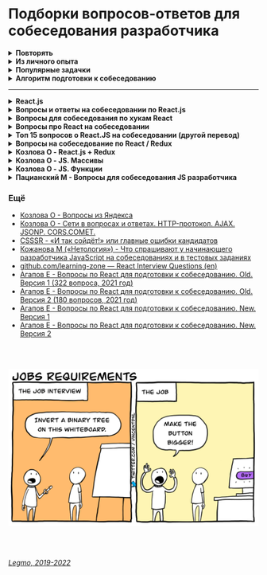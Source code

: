 <h1>Подборки вопросов-ответов для собеседования разработчика</h1>

[//]: # (Повторять)
<details><summary><b>Повторять</b></summary><p>

***

[//]: # (JS)
<details><summary><b>JS</b></summary><p>

- [Повторное введение в JS](https://developer.mozilla.org/ru/docs/Web/JavaScript/A_re-introduction_to_JavaScript)
- [Legmo - JS](../JS/JS.md)
- [Habr - Подводные камни JavaScript](https://habr.com/ru/post/159313)
- [tproger.ru - Шпаргалка по современному JavaScript](https://tproger.ru/translations/javascript-cheatsheet/)
-
- [Что нового в последних 3 версиях JS](../JS/JS.md#new)
- [Работа JS-движка](../JS/JS.md#engine)
  - event loop, среда, web API, стэк, очередь задач, микро/макро задачи, setInterval/setTimeout, promises, обработчики
    промисов (then, catch, finally), async/await, веб-воркеры,
  - асинхронность и однопоточность JS - что это значит и чем обусловлено
  - В каком порядке будут выводиться console.log, Promise
- [Сборщик мусора](../JS/JS.md#garbageCollection)
-
- [Use strict](../JS/JS.md#useStrict)
- [Атрибуты async и defer у тега script](../JS/JS.md#asyncDefer)
- [Function Declaration / Function Expression](../JS/JS.md#funcDeclaration) — `function sayHi(){}`
  / `let sayHi = function(){}`
- [Замыкания](../JS/JS.md#closures)
- [Стрелочные функции](../JS/JS.md#arrowFunc)
- [Контекст выполнения](../JS/JS.md#this)
- [Ключевое слово this](../JS/JS.md#this)
- [Метод bind()](../JS/JS.md#bind)
- [Методы apply() и call()](../JS/JS.md#callApply)
-
- [Promise](../JS/JS.md#promise)
- [Async/Await](../JS/JS.md#promiseAsync)
- [Асинхронная итерация](../JS/JS.md#asyncIteratorsGenerators)
- [Цикл for-await-of](../JS/JS.md#cycleForAwaitOf)
- [Fetch](../JS/JS.md#fetch) - метод реализации асинхронных запросов в нативном JS. Предоставляется Fetch API
- [XMLHttpRequest](../JS/JS.md#xmlHttpRequest) - его современный аналог — fetch
-
- [Что является объектом в JS?](../JS/JS.mdwhatIsObject#)
- [Передача по значению / по ссылке](../JS/JS.md#bjectReference)
- [Методы объектов](../JS/JS.md#objectMethods)
- [Методы массивов](../JS/JS.md#arrayMethods)
  - [learn.javascript.ru - Шпаргалка](https://learn.javascript.ru/array-methods#itogo)
- [Мутирующие методы массивов](../JS/JS.md#arrayMethods) - sort, reverse, splice
- [Копирование объектов](../JS/JS.md#objectCopy) - обычное, глубокое
-
- [Типы в JS (string, number, object...)](../JS/JS.md#types)
- [Приведение типов](../JS/JS.md#typesTransformation)
- [Различия Undefined и Null](../JS/JS.md#types)
- [Методы примитивов](../JS/JS.md#primitiveMethods)
- [Ver, Let, Const](../JS/JS.md#variables)
- [Оператор нулевого слияния (`??`)](../JS/JS.md#nullishСoalescing)
- [Логические операторы присваивания(`&&=`, `||=`, `??=`)](../JS/JS.md#logicalAssignment)
- [Опциональная цепочка `?.`](../JS/JS.md#optionalChaining)
- [Деструктурирующее присваивание](../JS/JS.md#destruct)
- [Остаточные параметры и оператор расширения / spread (...)](../JS/JS.md#spread)
- [Шаблонные строки (шаблонные литералы). Теговые шаблоны](../JS/JS.md#tmpLiterals)
- [Параметры функции по умолчанию](../JS/JS.md#functDefParam)
-
- [Лексическое всплытие](../JS/JS.md#eventHoisting)
- [Рекурсия](../Programming/Programming.md#recursion)
- [Коллекции Map и Set, WeakMap и WeakSet](../JS/JS.md#collections)
- [Декораторы](../JS/JS.md#decorators)
- [Декоратор Debounce](../JS/JS.md#debounce)
- [Декоратор Throttling](../JS/JS.md#throttling)
- [Прототипы](../JS/JS.md#prototype)
- [Классы](../JS/JS.md#classes)
  - [Базовые вопросы (learn.javascript.ru)](https://learn.javascript.ru/classes)
  - [Ключевые слова extends и super (tproger)](https://tproger.ru/translations/javascript-cheatsheet/#extendsuperkwrds)
  - [Публичные поля классов (MDN)](https://developer.mozilla.org/ru/docs/Web/JavaScript/Reference/Classes/Public_class_fields#публичные_поля_экземпляра)
  - ...
- [Аттрибуты свойств (Флаги, дескрипторы, методы доступа)](../JS/JS.md#propertiesAttributes)
- Как профилировать и отлаживать js (кроме console.log)
- Нативный JS: как обратиться к элементам DOM-страницы? А к конкретному? А по тегам?
-
- [Циклы](../JS/JS.md#cycles)
- [Перебор структур данных. Методы «keys», «values», «entries»](../JS/JS.md#keysValuesEntries)
- [Перебираемые/итерируемые объекты](../JS/JS.md#iterable)
- [Преобразование объектов в примитивы](../JS/JS.md#objectToPrimitive)
- [Symbol](../JS/JS.md#symbol)
- [Callback](../JS/JS.md#callback)
- [Cамовыполняющиеся функции. Модули](../JS/JS.md#modules)
- [Обработчики событий, events handlers](../JS/JS.md#eventsHandlers)
- [Web-workers](../JS/JS.md#webWorkers)
- [Proxy-объекты](../JS/JS.md#proxyObjects)
- [Функции-генераторы](../JS/JS.md#funcGenerators)
- [Итераторы](../JS/JS.md#iterators)
- [Хранение данных в браузере: Cookie, socalStorage, sessionStorage](../JS/JS.md#dataStorage)
- [Утечки памяти в JS](../JS/JS.md#memoryLeak)
- [Объект Error](../JS/JS.md#errorsObject)
- [Чистота кода](../JS/JS.md#codeCleaning)
- [Языки поверх JavaScript](../JS/JS.md#metaLanguages)

<br></p>
</details> 

[//]: # (React)
<details><summary><b>React</b></summary><p>

- [Legmo - React](/Pages/JS/React.md)
-
- Как работает React
  - [Habr - Как работает React: подробное руководство](https://habr.com/ru/company/timeweb/blog/586972/)
  - [Habr - Как работает React: подробное руководство](https://habr.com/ru/company/timeweb/blog/586972/)
  - [Habr - Объясняем современный JavaScript динозавру](https://habr.com/ru/company/mailru/blog/340922/)
  - [csssr - Основы производительности React-приложений](https://blog.csssr.ru/2016/12/07/react-perfomance)
- Как в React обрабатываются события?
- Virtual DOM
  - [Medium - Как работает Virtual DOM ?](https://medium.com/@abraztsov/how-virtual-dom-work-567128ed77e9)
  - [Habr - Немного о том, как работает виртуальный DOM в React](https://habr.com/ru/company/macloud/blog/558682/)
  - [Оф. документация - Виртуальный DOM и детали его реализации в React](https://ru.reactjs.org/docs/faq-internals.html)
  - [Как работает Virtual DOM ?](https://medium.com/@abraztsov/how-virtual-dom-work-567128ed77e9)
  - [csssr - Основы производительности React-приложений](https://blog.csssr.ru/2016/12/07/react-perfomance)
  - [React и SEO: преимущества изоморфности React для одностраничных приложений](https://xbsoftware.ru/blog/react-seo-izomorphnost-react-odnostrannoe-prilozhenie/)
  - [learnjavascript - про обычный DOM](https://learn.javascript.ru/browser-environment)
  - [Medium - Как работает Virtual DOM?](https://medium.com/@abraztsov/how-virtual-dom-work-567128ed77e9)
  - [Habr - Немного о том, как работает виртуальный DOM в React](https://habr.com/ru/company/macloud/blog/558682/)
  - [IT-Kamasutra #86 - Virtual DOM](https://youtu.be/rsW9_UtF4jk)
- Классовые и функциональные компоненты.
- Компоненты с состоянием и stateless
- Контролируемы и не контролируемые компоненты (controlled/uncontrolled)
- Context
- Хуки
  - [Legmo - Хуки](/Pages/JS/React.md)
  - Хук useState - [reactjs.org](https://ru.reactjs.org/docs/hooks-state.html)
  - Хук useEffect - [reactjs.org](https://ru.reactjs.org/docs/hooks-effect.html)
  - [Habr - React hooks, как не выстрелить себе в ноги. Часть 1: useState](https://habr.com/ru/company/otus/blog/667706/)
  - [Habr - React hooks, как не выстрелить себе в ноги. Часть 2: useEffect и useLayoutEffect](https://habr.com/ru/company/otus/blog/668700/)
  - [Habr - React hooks, как не выстрелить себе в ноги. Часть 3.1: useMemo](https://habr.com/ru/company/otus/blog/669962/)
- [Side-эффекты](/Pages/Programming/Programming.md)
- [HOC](/Pages/JS/React.md)
- [Reselect (YouTube)](https://youtu.be/_jyrQh0ZdTA) - библиотека для создания мемоизированных селекторов
- [WebDev - #9 Фрагменты и стили (Fragments & CSS) (YouTube)](https://youtu.be/Z0S4wcyzLZc)[](http://savefrom.net/?url=https%3A%2F%2Fyoutu.be%2FZ0S4wcyzLZc&utm_source=ff&utm_medium=extensions&utm_campaign=link_modifier "Получи прямую ссылку")
- [IT-Kamasutra - 100 (YouTube)](https://youtu.be/0AohM_oOjBc)
- Методы жизненного цикла
  - какие есть, зачем добавлены, как работают
  - componentShouldUpdate
  - [WebDev - #11 Методы жизненного цикла (Lifecycle methods) (YouTube)](https://youtu.be/O8f6aXqpGHw)
- Ref - [Legmo notes](https://github.com/Legmo/notes/blob/master/Pages/JS/React.md)
- HOC - [Legmo notes](https://github.com/Legmo/notes/blob/master/Pages/JS/React.md)
- Connect и то как он прокидывает props
- Порталы в React - [Оф. документация](https://ru.reactjs.org/docs/portals.html)
- Строгий режим в React.js - [Оф. документация](https://ru.reactjs.org/docs/strict-mode.html)
- Как сделать условный рендер в React.js
  - [7 способов реализации условного рендеринга в React](https://russianblogs.com/article/8615661123/)
  - [Оф. документация](https://ru.react.js.org/docs/conditional-rendering.html)
- Метод getDerivedStateFromProps(props, state)
  - [Оф. документация](https://ru.react.js.org/docs/react-component.html?#static-getderivedstatefromprops).
  - Срабатывает перед каждым рендером/ререндером. Для редких случаев когда состояние зависит от изменений в свойствах со
    временем.
- Разница между createElement и cloneElement
  - [Оф. документация - createElement](https://ru.reactjs.org/docs/react-api.html#createelement)
  - [Оф. документация - cloneElement](https://ru.reactjs.org/docs/react-api.html#cloneelement)
  - [stackoverflow.com - React createElement vs cloneElement](https://stackoverflow.com/questions/35616029/react-createelement-vs-cloneelement)
- [WebDev - #9 Фрагменты и стили (Fragments & CSS)](https://youtu.be/Z0S4wcyzLZc)
- [WebDev - #11 Методы жизненного цикла (Lifecycle methods)](https://youtu.be/O8f6aXqpGHw)
- HOC - [Legmo notes]](https://github.com/Legmo/notes/blob/master/Pages/JS/React.md)
- Child
  - Что такое потомки?
  - [Погружаемся в работу с children на React (2020)](https://stasonmars.ru/javascript/pogruzhaemsya-v-raboty-s-children-na-react/)
  - [Оф. документация](https://ru.reactjs.org/docs/react-api.html#reactchildrenmap)
- Render props
  - [Оф. документация](https://ru.reactjs.org/docs/render-props.html)
  - [Разбираемся с Render Props на примере](https://habr.com/ru/post/418863/)
- React DevTools - [статья на Habr (2021)](https://habr.com/ru/post/595607/)
- React Reconciliation - [Статья](https://kramarenko.com.ua/post/what_is_reconciliation)
- Современные практики - 2020, 2021, 2022
  - Статья про [лучшие практики React 2021](https://habr.com/ru/company/otus/blog/546534/)
- Оптимизация React
  - Как уменьшить количество ререндера компонентов?
  - [«Запашки» кода React-компонентов ](https://css-live.ru/javascript/zapashki-koda-react-komponentov.html#jsx-returns)
  - [csssr - Основы производительности React-приложений](https://blog.csssr.ru/2016/12/07/react-perfomance)
- Вёрстка для React
  - CSS модули
  - CSS in JS
  - Styled components
  - BEM
  - [Sass - какие для вас главные преимущества](/Pages/WebDeveloping/HtmlCssQuestions.md)
- Источники
  - [Оф. документация React](https://ru.reactjs.org/docs/hello-world.html) (прочесть трижды)
  - [Legmo - React](/Pages/JS/React.md)
  - https://it-shpora.pp.ua

<br></p>
</details> 

[//]: # (Redux)
<details><summary><b>Redux</b></summary><p>

- [Legmo - Redux](/Pages/JS/Redux.md)
- Что такое Redux?
- Зачем нужен?
- Flux-архитектура
- Нормализация данных применительно к проектированию Redux state
- `State` (состояние) — объект хранящий актуальное состояние системы.
- `Store` (хранилище) — объект, хранящий `state` и методы для работы с ним.
- `Dispatch` (отправка) — один из методов `store`. Объединяет все методы для правки `state`.
- `Actions` — объекты которые мы из UI (React) передаем в метод `dispatch()`.
- `Type` и `Payload` — параметры объекта `action`
- `ActionCreators()` — функции, создают объект `Action`. Принимают данные-payload нужные для правки `state`, и
  возвращают объект `action` (с нужным type и payload).
- `Reducers()` — функции внутри `dispatch()`. Отвечают за правку опр. части `state`. Принимают `action` и `state`,
  возвращают новый `state`
- `Thunk()` — функция, делает какой-то асинхронный код и умеет  `dispatch(actions)` . Нужна для асинхронных запросов.
- `ThunkCreator()` — функция-обёртка `thunk()`. Нужна чтоб передать в `thunk()` данные-payload для правки `state` .
- `Saga()` — альтернатива `thunk`. Тоже библиотека. Сложнее, более продвинутая
- `Middleware()` — функция-обёртка `dispatch()`. Нужна чтоб выполнить асинхронный код между отправкой из UI
  и `dispatch()`
- `Selectors` - Функция, принимает весь стэйт целиком, достаёт и обрабатывает какие-то данные и передаёт их
  в `mapStateToPros` (и дальше в UI). Архитектурный слой, занимается получением, комбинированием и преобразованием
  данных.
- `Reselect` - библиотека для оптимизации работы селекторов
- `React-Redux` - что это, зачем?
- `Redux Toolkit` - что это, зачем?
- `Connect` - API react-redux, для создания компонентов-контейнеров, которые подключены к хранилищу Redux.
- `mapStateToProps`
- `mapDispatchToProps`
- `Provider` - компонент из react-redux, оборачивается вокруг корневой компоненты (<App>). Позволяет передавать store
  всем потомкам - теперь у connect() есть доступ к store
- `Compose` - функция, предоставляется Redux. Объединить несколько последовательных вызовов функций. Полезно в ситуации
  конвейера.
- `Быстродействие и оптимизация Redux`
- `AJAX и асинхронные операции`  - варианты реализации
  - Запрос внутри actionCreator
  - Middlewares
  - Redux-thunk
  - Redux saga
  - Хуки
-
- ReactRedux
- ReactRedux Toolkit - возможности
- Connect и то как он прокидывает props
- Как бы вы отключили хранилище Redux, чтобы оно не принимало никаких изменений в состоянии?
- Какие ещё есть wrapper кроме thunk
- Есть Redux Toolkit - почему тогда использую connect? Какие альтернативы предлагает React Toolkit?
- Нужно ли в редьюсере в swithc...case делать default и возвращать в нём state?
- Что такое useSelector.
  - [Habr - Готовим селекторы в Redux](https://habr.com/ru/post/564004/)
  - [Стоит ли использовать Redux с React Hooks](https://amorgunov.com/posts/2020-04-12-use-redux-with-react-hooks/)

<br></p>
</details> 

[//]: # (TypeScript)
<details><summary><b>TypeScript</b></summary><p>

- [Legmo - TypeScript](/Pages/JS/TypeScript.md) (ДОРАБОТАТЬ)
- Очень любят спрашивать
  - какие типы есть
  - дженерики
-
- Основные отличия TS и JS
- Транспиляция
- Утиная типизация
- Типы
- Объекты
- Массивы
- Кортежи
- Enum
- Классы
- Наследование (реализовано на классах)
- Пространства имён, модули, barrel-файлы
- Интерфейсы
- ! Дженерики. **Что такое генерификация? Как она работает? Как дженерики транспилируются в JS?**
- ! Декораторы - классов, свойств, методов, аксессоров (геттеров/сеттеров). Фабрика декораторов
- Типизация функций
- Утилиты (Utility Types)
- ! Деструктуризация - как реализована
- ! Event loop - как реализован
- ! Сборщик мусора - как

<br></p>
</details> 

[//]: # (ООП)
<details><summary><b>ООП</b></summary><p>

- [ООП - Основные понятия](/Pages/Programming/Programming.md)
  - Класс
  - Объект
  - Свойства
  - Методы
  - Геттеры/сеттеры
- [ООП - Базовые принципы](/Pages/Programming/Programming.md)
  - хороший эффект производит знание трех слов: инкапсуляция, наследование, полиморфизм
  - **Наследование** - механизм описания новых классов на основе родительского.
  - Абстракция
  - Инкапсуляция - ограничение доступа к данным и возможностям их изменения. Св-во системы, позволяет объединить в
    классе данные и методы для работы с ними.
  - Полиморфизм - возможность работать с несколькими типами так, будто это один и тот же тип. Cв-во системы,
    позволяет использовать объекты с одинаковым интерфейсом, не зная о типе и внутр. стр-ре объекта.
- [ООП - Паттерны. 23 шаблона](/Pages/Programming/Pattern.md)
- [ООП - Принципы SOLID](/Pages/Programming/Programming.md)
  - `Single Responsibility Principle` — Принцип единой ответственности
  - `Open-Closed Principle` — Принцип открытости-закрытости
  - `Liskov Substitution Principle` — Принцип подстановки Барбары Лисков
  - `Interface Segregation Principle` — Принцип разделения интерфейса
  - `Dependency Inversion Principle` — Принцип инверсии зависимостей

<br></p>
</details> 

[//]: # (Тестирование)
<details><summary><b>Тестирование</b></summary><p>

- [Legmo - Тестирование](/Pages/Programming/Testing.md)
- Зачем вообще тестировать?
- TDD / BDD
- Jest - среда запуска тестов JavaScript, фреймворк
- React Testing Library - библиотека для тестирования React.
- Enzime - библиотека для тестирования React.
- Unit-тестирование
- Snapshot тестирование
- Компонентное/Модульное тестирование
- Тест на «запах дыма»
- Интеграционный тест
- Функциональный тест
- Сквозное тестирование
- Приемочный тест
- Тест производительности
-

<br></p>
</details> 

[//]: # (Оптимизации web-страниц)
<details><summary><b>Оптимизации web-страниц</b></summary><p>

- [Legmo - Оптимизации web-страниц](/Pages/Programming/Programming.md) (ДОРАБОТАТЬ)
- JS - эффективно использовать память
- JS - избегать использования setTimeout() и setInterval() для обновления внешнего вида элементов страниц.
- JS - переносить длительные вычисления в [`веб-воркеры`](/Pages/WebDeveloping/Browser.md).
- JS - для изменений в DOM использовать микро-задачи, разбитые на N кадров.
- CSS - уменьшить сложность CSS селекторов.
- CSS - Уменьшите число элементов, для которых вычисляем стили. Лучше менять стиль N элементов, а не всю стр.
- Стараться не менять этих свойств: ширина, высота, позиция элемента (геометр. характеристики) — они требуют
  изменения макета.
- Использовать flexbox - эта модель создания макета работает быстрее
- Избегайте периодического изменение параметров элементов и их последующего считывания. Т.е. меняю стиль элемента (
  например, динамически добавляю CSS-класс), а потом считываю его параметры (вроде offsetHeight или offsetWidth) из
  предыдущего кадра => браузеру надо применить изменения стиля, создать макет и возвратить нужные данные.
- Избегать анимации свойств элементов, которые вменяют макета страницы (например width и height)

+

- в первую очередь загружать критические запросы (html,css, шрифты...). Т.е. управлять приоритетом загрузки
  статического контента. Например через `<link rel="preload">`
- Использование CSS-спрайтов
- Уменьшите количество HTTP-запросов. Используйте поддомены для параллельного скачивания
- Оптимизация изображений - формат, размер, вектор, CSS-графика...
- Оптимизировать количество шрифтов
- JS - избегать лишних зависимостей
- Используйте CDN для загрузки популярных JavaScript библиотек
- минимизация CSS & JS
- Разделение кода (code splitting) - ленивая загрузка, динамический импорт... Подгружать не самые важные вещи только
  когда они понадобятся
- кэширование - на стороне сервера, на стороне клиента ( HTTP-заголовок Expires )

<br></p>
</details> 

[//]: # (Оптимизация работы браузера. Critical rendering path)
<details><summary><b>Оптимизация работы браузера. Critical rendering path</b></summary><p>

- [Legmo - Browser. Оптимизация работы браузера](../WebDeveloping/Browser.md)
- "Дорогие" операции работы с DOM. `Relayout` / `Repaint`
- "Дорогие" операции чтения (getComputedStyle() и т.д.)
- Схема работы:
  - Получение ресурсов (`Fetching`)
  - Парсинг (`Parsing`)
  - Построение `DOM` (Document Object Model)
  - Построение `CSSOM` (CSS Object Model). Блокирует выполнение JS
  - Встретились блокирующие элементы (скрипты и т.д.) - приостановка обработки до их загрузки.
  - `Render Tree` - объединяет DOM и CSSOM в общее дерево рендеринга. Туда попадают только видимые элементы.
  - `Layout` - вычисление позиции и размеров элементов. Последующие повторные операции можно называть `Reflow`.
    - в основном потоке браузера — там же где исполняется JS. Тяжелый JS-код блокирует Reflow => нет интерактивности
      страницы.
    - `Глобальный Layout` — просчёт всего дерева
    - `Инкрементальный Layout` — просчёт только части дерева.
  - `Paint` - отрисовка. Последующие повторные операции - `Repaint` .
  - Композитинг (`Compositing`) — разделение содержимого стр. на «слои», которые браузер будет перерисовывать.
    - Происходит в отдельном потоке — вычисления в JS никак не влияют на него
  - `Reflow` (`Relayout`, `Layout`) и `Repaint` - перестановка и перерисовка

**Рекомендации по оптимизации**

- Обращаться к DOM как можно реже.
  - Если обратился — сохрани элемент в переменной, чтоб не искать повторно
- Минимизируйте перерисовку (`Repaint`) и перестановку (`Reflow`).
  - Изменения компоновки и геометрии, требуют Reflow и Repaint:
    - Добавляются или удаляются визуальные элементы DOM
    - Элемент меняет положение
    - Элементы меняют размер (из-за полей, отступов, толщины границы, ширины, высоты и т. Д.)
    - Изменения содержимого, например, изменения текста или изображения заменены на другой размер
    - Отрисовка начальной страницы
    - Размер окна браузера изменен
  - Объединить несколько изменений DOM и изменений стиля в один пакет и применить их все сразу.
- Минимизировать количество запросов информации о макете:
  - `offset`: offsetTop, offsetLeft, offsetWidth, offsetHeight
  - `scroll`: scrollTop, scrollLeft, scrollWidth, scrollHeight
  - `client`: clientTop, clientLeft, clientWidth, clientHeight
  - `getComputedStyle()`
  - В процессе смены стиля лучше не использовать ни один из вышеперечисленных атрибутов.
  - Если запросил — назначь ее локальной переменной, и потом бери оттуда.
  - Иначе нарушается внутренняя оптимизация — очередь `Reflow`
- Уменьшить количество `агентов событий`
  - Когда на странице много элементов, и каждый из них привязан к одному или нескольким событиям (например, `onclick`)

<br></p>
</details> 

[//]: # (Работа браузера и смежные вопросы)
<details><summary><b>Работа браузера и смежные вопросы</b></summary><p>

- [Legmo - Browser](../WebDeveloping/Browser.md)
- WebAssembly
- Web Worker API, веб воркеры - отдельные потоки браузера, для вычислений JS без блокировки event loop
- Service Worker API
- Веб push-уведомления (Push API и Notifications API)
- MutationObserver API - отслеживание изменений в DOM
- WebSocket
- SSE API (Server-Sent events)
- WebRTC и механизмы P2P-коммуникаций
- Shadow DOM
- Web-компоненты, пользовательские элементы (Custom Elements)
- Системы хранения данных (LocalStorage, SessionStorage, Cookie...)

<br></p>
</details> 

[//]: # (Интернет-технологии - AJAX, JSON, CORS и т.д.)
<details><summary><b>Интернет-технологии - AJAX, JSON, CORS и т.д.</b></summary><p>

- [Legmo - Browser](../WebDeveloping/Network.md)
- Порт
- TCP/IP
- HTTP
- HTTP/2
- HTTPS
- JSON (Javascript Object Notation)
- AJAX (Asynchronous JavaScript and XML)
- DHTML (Dynamic HTML)
- JSONP (JSON with Padding - JSON с набивкой)
- JSONPP (Parameterized JSON with padding — параметризованный JSONP)
- CORS
- COMET
- WebSocket - [learnjs](https://learn.javascript.ru/websocket) - протокол связи поверх TCP. Обмен данными браузер-сервер
  через постоянное соединение.
- SSE API (Server-Sent events)
- Server Push
- XMLHttpRequest (XHR)
- Fetch
- Документация API при помощи RAML

<br></p>
</details> 

**Прочие вопросы**

- [Чистые функции](/Pages/Programming/Programming.md)
- [Термины](/Pages/Programming/Programming.md)
  - инкапсуляция
  - **идемпотентность** - сколько раз не вызовем операцию, всегда получаем тот же результат
  - **детерминированность** - результат однозначно определяется исходными данными.
  - иммутабельность,
  - декоратор,
  - дебаунс,
  - тротлинг,
  - мемоизация - reselect. Используется селектор с мемоизацией. Выполняем вычисления только если в соотв. части
    дерева state произошли изменения.
- [GIT](/Pages/_Other/GIT.md)
  - Rebase
  - Squash
  - GIT flow
- [REST API](/Pages/WebDeveloping/Network.md)
  - методы - out, post, get, delete...
  - Что можно отправлять
  - типа параметров и т.д.
  - Диапазоны http-кодов
- [GraphQL](/Pages/WebDeveloping/GraphQL.md)
- [MVC](/Pages/Programming/Programming.md)
  - Общее
  - Приложение к веб
  - Приложение к React
- [Акронимы принципов программирования](/Pages/Programming/Programming.md)
  - `DRY`,
  - `KISS`,
  - `YAGNI`,
  - `SOLID`
- [Парадигмы программирования](/Pages/Programming/Programming.md)
- [Алгоритмы](../Programming/Algorithms.md) - ИЗУЧАТЬ!
- [Микросервисная архитектура](/Pages/WebDeveloping/Microservices.md)
- [СI/CD - Continuous Integration, Continuous Delivery, Continuous Deployment](/Pages/Programming/CI-CD.md)
- Отслеживание изменений в фреймворке - как он понимает, что нечто изменилось и надо применить изменения к DOM?
  - [Medium - Как создать реактивный фреймворк на JavaScript](https://medium.com/@monochromer/%D0%BA%D0%B0%D0%BA-%D1%81%D0%BE%D0%B7%D0%B4%D0%B0%D1%82%D1%8C-%D1%80%D0%B5%D0%B0%D0%BA%D1%82%D0%B8%D0%B2%D0%BD%D1%8B%D0%B9-%D1%84%D1%80%D0%B5%D0%B9%D0%BC%D0%B2%D0%BE%D1%80%D0%BA-%D0%BD%D0%B0-javascript-cfa34c63fd52)
  - [MutationObserver](../WebDeveloping/Browser.md) и [ещё](https://learn.javascript.ru/mutation-observer) - API
    браузера. Спец. объект, наблюдает за DOM-элементом, запускает колбэк в случае изменений.
- [Что такое CORS](../WebDeveloping/Network.md#CORS)
- Css селекторы - [MDN](https://developer.mozilla.org/ru/docs/Web/CSS/CSS_Selectors)
- [Domain Driven Design, DDD](/Pages/Programming/Programming.md)

<br></p>
</details> 

[//]: # (Из личного опыта)
<details><summary><b>Из личного опыта</b></summary><p>

- Замыкания
- Работа JS-движка - Event Loop, стэк, очередь задач, микро/макро задачи, веб-воркеры, SetInterval/Promises, web API...
- Асинхронность и однопоточность JS - что это значит и чем обусловлено.
- Как JS распределяет память, как парсится и выполняется код.
- Promises, Async/Await, атрибуты async и defer у тега script
- Передача "по значению" и "по ссылке"
- Лексическое всплытие
- Алгоритмическая сложность
- Теория нормализации данных (применительно к проектированию Redux state)
- Работа DOM браузера: "дорогие" операции. Relayout / repaint
- Работа DOM браузера: "дорогие" операции чтения (get.computer.style и т.д.)
- Отслеживание изменений в фреймворке. Как фреймворк понимает, что что-то изменилось и необходимо применить новые
  изменения к DOM?
- Методы жизненного цикла компонента React - не просто заучить, а понимать с какой целью они были добавлены.
- Основные понятия React.
- Устройство Redux (store, createStore, state, reducer, actions, action creators, dispatch, provider, connect,
  middleware, mapDispatchToProps, mapStateToProps)

- **ГК «Самолёт», React-frontend middle+** (август 2022)
  - Общее
    - что такое прогрессивный рендеринг, гидратация
    - как искать ошибки (console.log, debugger, точки останова)
    - какие JS/React библиотеки использую
  - CSS
    - методы позиционирования
    - семантическая вёрстка
  - JS
    - загрузка скриптов — обычная, async и defer
    - замыкания
    - event loop, микро-макро таск
    - Отличия Cookie, LocalStorage, sessionStorage — https://learn.javascript.ru/localstorage
  - React
    - что это такое
    - различия функциональных/классовых компонент
    - хуки
      - какие есть
      - как имитировать методы жизненного цикла
      - useState
      - useEffect, что даёт return
      - useMemo / useCallback (что вернёт)
    - отличия ReactRouter и ReactRouterDOM
  - Задачки
    - в каком порядке выведутся `console.log`
      - обычный 1, setInterval, промис, then. обычный 2 => `1, 2, Promise, then, setInterval`
      - [Legmo - JS. Разделы «Работа движка JS», «Асинхронность»]
    - числа Фибоначчи
      - решение через рекурсию
      - решение через цикл for
      - [learn.javascript.ru - Задачка «Числа Фибоначчи» с решением](https://learn.javascript.ru/task/fibonacci-numbers)

- **«CryptoRocks», React-frontend middle** (сентябрь 2022)
  - Что такое VirtualDOM
  - Какие есть методы жизненного цикла
  - Какие стэйт-менеджменты использовал
  - Есть два react-компонента на разном уровне вложенности (меню в шапке и форма в боковой колонке). В форме что-то
    поменялось, надо прокинуть в шапку - какие есть варианты
    - Flux (Redux)
    - подъем пропсов до общего родителя
    - отслеживать изменения в DOM (совсем плохой вариант)
    - есть ещё какие-то варианты. Что-то про observer, библиотека RxJS
  - TypeScript
  - Задачки
    - есть линейный график из множества точек, предложить алгоритм его построения. На локальных максимумах цвет меняется
      на более темный
    - сортировка - отсортировать исходный массив положительных и отрицательных чисел по их квадратам. Использовать
      алгоритм не требующий много памяти

- **«Цифровые сервисы» (РЖД)** Frontend developer (сентябрь 2022)
  - Soft skills
    - почему у вас два разных резюме (краткое под React и полное под Drupal)
    - почему смнеили работу
    - какие результаты, достижения которыми гордишься? В жизни и в работе
    - что нравится / не нравится в работе
    - что предпочёл бы делать один, что предпочёл бы делать вместе, что предпочёл бы чтоб сделали вместо меня
    - сделал свои задачи, тим-лид отвечает долго, есть некий backlog задач на будущее (для всей команды, не факт что они
      пойдут мне) — что будешь делать? Отдыхать, ждать тим-лида, делать задачу из backlog (какую?)
    - что бы делал, если было бы неограниченное количество ресурсов (времени, сил, здоровья, денег)
  - Hard skills. React, Redux
    - Вопрос по моему проекту. Есть Redux Toolkit - почему тогда использую connect? Какие альтернативы предлагает Redux
      Toolkit
      - Redux Toolkit предоставляет хуки `useDispatch` и `useSelector`
    - Как получать данные из Redux?
    - Что такое useSelector (React-Redux).
      - [Habr - Готовим селекторы в Redux](https://habr.com/ru/post/564004/)
      - [Стоит ли использовать Redux с React Hooks](https://amorgunov.com/posts/2020-04-12-use-redux-with-react-hooks/)
    - Где хранить селекторы - в отдельной папке, в папке компонента, в файле компонента. Duck
    - Что такое и как работает store
    - Что такое и как работает action
    - Что такое и как работает thunk middleware,
    - Какие ещё middleware приходилось использовать
    - Приходилось ли писать свои middleware
    - Нужно ли в редьюсере в switch...case делать default и возвращать в нём state ?
      - Ответ — «да». Редьюсеров может быть много, каждый action раскидывается по всем редьюсерам. Какой-то один его
        обрабатывает, и может внести изменения (вернёт обновлённый кусок стэйта), остальные по дефолту вернут старый
        кусок стэйта. Из ответов всех редюсеров соберётся новый объект state.
    - Если в компоненте один коллбэк вызывает последовательно несколько actions один за другим - они выполнятся в том же
      порядке?
      - Ответ — «да». Redux store не возьмёт в работу второй action, пока не выполнится первый. Иначе бы Redux не мог
        нормально управлять state.
    - пара вопросов про работу React Router
  - Hard skills. JS
    - зачем нужна конструкция `??` - оператор «логического или»
    - приведение `0` и `'0'` к boolean
    - есть компонент, выводит на экран кнопку. Но кнопке счётчик нажатий (менятеся при клике). Предложить как можно
      больше методов реализации - как хранить данные о состоянии счётчика нажатий. При этом, что они сохрнаялись при
      обновлении страницы. Хотели услышать про вариант записи в URL-адрес, как источник истины (после `?`)

- **«InfoWatch»** Frontend developer middle/senior (сентябрь 2022)
  - Вопросов было много, это примерно 2/3
  - В каких операционных системах работал
  - Не смущает ли необходимость зайти по SSH и исправить какой-то файл
  - «Как выйти из VIM» (шутка)
  - «Я знаю отличную шутку про UDP, но не факт, что она до вас дойдет». (шутка). UDP – это передача данных без
    установления соединения, не имеет подтверждения связи => нет гарантий доставки или порядка получения пакетов.
  - Что такое HTTP
  - Что такое HTTPS
  - Зачем нужны GET, POST и другие методы - почему не отправлять всё одним? Их различия
  - В чем различия если методом POST делать авторизацию (отправляем логин-пароль) или отправлять картинку?
  - Что за кракозябры появятся в адресной строке, если ввести туда что-то на русском - браузер использует кодировку
    ISO/IEC 8859-1, но там есть только латинские символы, так что любые другие приходится кодировать.
  - Безопасность - сталкивался ли с инъекциями и т.д.
  - Типы данных в JS, что даёт typeof
  - Массивы - это объекты?
  - Что такое область видимости
  - Какие есть способы объявить переменную, чем они отличаются
  - Что такое блок кода
  - Наследование, прототипы
  - Можно ли как-то поменять прототип
  - Promises
  - This, bind, call
  - Отличие стрелочных функций от обычных
  - Метод массива .map()
  - Задачка на правку React component с хуком (live coding)
    - key ставить родительскому элементу внутри map(), а не вложенном элементу
    - почему в key лучше использовать id, а не index
    - onChange - использовать SetState() вместо прямого присваивания нового значения (state[index].status =
      e.target.checked)
    - вообще концептуально неправильно ориентироваться на e.target.checked — лучше оперировать pRevState
    - типизировать хук useState
    - Что такое `useState<>()` в TypeScript

- **«T.Hunter»** Frontend developer (сентябрь 2022)
  - экспресс-интервью под видео-запись (скрининг)
  - Можно ли сделать .bind стрелочной функции
    - нет. У стрелочных функций нет `this`, он всегда будет определяться как контекст, в котором был определен.
    - Если требуется привязка this — надо использовать обычную функцию.
    - Ошибки не будет, просто не сработает (скорее всего)
  - Чему равен typeof null
    - Object. Официальная ошибка языка
  - В чём разница `.preventDefault()` и `.stopPropagation()`
    - `.preventDefault()` — метод для отмены действия браузера
    - `.stopPropagation()` — остановка всплытия события. По умолчанию событие будет всплывать до элемента <html>, а
      затем до объекта document, а иногда даже до window, вызывая все обработчики на своём пути. Любой промежуточный
      обработчик может решить, что событие полностью обработано, и остановить всплытие. Не использовать без явной нужды,
      очевидной и архитектурно прозрачной. Иногда вместо этого мы можем использовать event.defaultPrevented, чтобы
      просигналить другим обработчикам, что событие обработано.
  - Что находится в конце цепочки прототипов?
    - Object.prototype. Все объекты наследуют свойства и методы Object. Любая попытка поиска за пределами цепочки
      приводит к null.
  - Как сделать полную копию объекта со свойствами типа 'number' и 'string'.
    1. создать новый объект и воспроизвести структуру существующего, перебрав его свойства и скопировав их на
       примитивном уровне. Нпрмиер циклом `for..in`
    2. использовать метод `Object.assign.` (`Object.assign(целевой_объект, [исходный_объект1, исходный_объект2, ...])`)
    3. при глубоком копировании - использовать рекурсию или что-то вроде cloneDeep из библиотеки lodash
  - Как удалить поле из объекта без копирования самого объекта?
    - метод `delete`. Но не использовать это в массивах! В массивах - `.splice`, `slice`, `pop`, `.length - 1`...
    - если нужен новый объект со всеми ключами оригинала, кроме некоторых — деструктурирование.
  - Когда вызывается рендер в React?
    - когда меняются state или props
      - в частности, когда мы вызываем функцию setState
    - когда меняется родительский компонент
  - Когда вызывается рендер в React для функциональных и классовых компонентов?
    - Классовые:
      - this.setState()
      - this.forceUpdate()
    - Функциональные
      - useState
      - useReducer
    - Все
      - Рендер родителя вызовет рендер всех его дочерних элементов (возможна оптимизация)
      - повторный рендеринг будет вызван, если повторно запустить ReactDOM.render(<App />), что эквивалентно
        forceUpdate() на корневом компоненте.
  - Как оптимизировать рендер компонента?
    - shouldComponentUpdate — метод жизненного цикла классового компонента, если он вернет false то рендер не будет
      запущен
    - React.PureComponent — класс, реализующий типовой shouldComponentUpdate.
    - React.memo — HOC, который предотвращает повторный рендер, если входные props не изменились
    - useMemo() — чтобы в функциональном компоненте сохранить ссылки на объекты между рендерами
    - useCallback() — чтобы в функциональном компоненте сохранить ссылки на объекты между рендерами
    - аттрибуты key
    - Context /useContext() - Context API обеспечивает передачу переменных в дерево компонентов, без их непосредственной
      передачи в props данных компонентов.
    - оптимизация структуры компонет - помещать логику ближе к месту использования данных
  - Какие хуки использовать для оптимизации рендера?
    - useMemo() — чтобы в функциональном компоненте сохранить ссылки на объекты между рендерами
    - useCallback() — чтобы в функциональном компоненте сохранить ссылки на объекты между рендерами
    - useContext() - Context API обеспечивает передачу переменных в дерево компонентов, без их непосредственной передачи
      в props данных компонентов.
  - Как выполнить код на этапе между изменением state и render'ом?

- **«IT-One»** Frontend developer (сентябрь 2022)
  - Задачка на JS
    - есть массив однотипных объектов, у каждого есть свойства value, order, expired. 
    - надо написать функцию которая 
      - исключить объекты с expired=true, 
      - оставшиеся отсортировать по значению order (предполагалось использовать метод sort), 
      - потом взять значения свойства value, 
      - сделать каждому значению reverse, 
      - записать всё это в строку, 
      - при этом ни один символ в строке не должен повторяться дважды (предпологалось использовать коллекцию Set)
  - Задачка на JS
    - console.log
    - в частности, в `Promise(resolve => {setTimeout(()=>{resolve()}}).then()` — resolve() прерывает очередь макрозадач, и отрабатывают все then. Как-то так
  - TypeScript
    - что такое Utility Types
    - Utility Types Recod, Pick...
  - Задачка на TypeScript
    - типизировать функцию 
      - должна была получиться конструкция типа `<V extends Record <string,>, T extends keyof V>(obj:V, data:T) => number`

<br></p>
</details> 

[//]: # (Популярные задачки)
<details><summary><b>Популярные задачки</b></summary><p>

ч- Замыкания - например использование var/let в for()
- Замыкания - написать функцию, add, чтобы вызов add(1)(2) вернул 3
  - ```js
    //Стерлочная
    const add = x => y => {
      const z = x + y;
      console.log(x + '+' + y + '=' + z);
      return z;
    };
    const res = add(3)(6); // вернёт 9 и выведет в консоль 3+6=9
    console.log(res);
    ```
  - ```js
    //Обычная
    function fA() {
      var currentCount = 1;
      function fB() { 
        return currentCount++;
      };
      return fB;
    }
    var counter1 = fA();     
    console.log(counter1()); // 1
    console.log(counter1()); // 2
    console.log(counter1()); // 3

    // создаём другой счётчик, он будет независим от первого
    var counter2 = fA();
    console.log(counter2()); // 1
    ```
- Замыкания, this - написать декратор для кэширования
  - [learn.javascript.ru - Декораторы и переадресация вызова, call/apply](https://learn.javascript.ru/call-apply-decorators)
  - ```js
    let worker = {
      //Вариант 1 -  без func.call(this, x) 
      // здесь может быть страшно тяжёлая задача для процессора
      // alert(`Called with ${x}`);
      // return x;
    
      //Вариант с использование метода объекта - для демонатрации func.call(this, x) 
      someMethod() {
        return 1;
      },
      slow(x) {
        // здесь может быть страшно тяжёлая задача для процессора
        alert("Called with " + x);
        return x * this.someMethod();
      }
    };
  
    function cachingDecorator(func) {
      let cache = new Map();
      return function(x) {
        if (cache.has(x)) { // если кеш содержит такой x,
          return cache.get(x); // читаем из него результат
        }

        // иначе, вызываем функцию
        //Вариант 1 - без привязки this
        // let result = func(x); // вариант 
      
        //Вариант 2 - с привязкой this
        let result = func.call(this, x); // .call() позволяет вызывать функцию, явно устанавливая this.
        cache.set(x, result); //кешируем (запоминаем) результат
        return result;
      };
    }
  
    worker.slow = cachingDecorator(worker.slow); // добавляем к функции обёртку-декоратор, делаем её кеширующей
  
    alert( worker.slow(2) ); // работает
    alert( worker.slow(2) ); // работает, не вызывая первоначальную функцию (кешируется)
    ```
- Работа движка, ассинхронность — в каком порядке выведутся console.log()?
  - дано несколько разных console.log - обычные, promise + .then(), setTimeout/setInterval
  - ```js
    console.log('start');  // Выполянется как обычный синхронный код
  
    setTimeout(function(){
      console.log('timeout 5');
    }, 5 );
    
    setTimeout(function(){
      console.log('timeout 0');
    }, 0 );
  
    const promise = new Promise(function(resolve, reject) {
      console.log('promise');  // Выполянется как обычный синхронный код
      resolve(true);
    });

    promise
    .then(
      function(){console.log('then 1');}  // Очередь микрозадач
    )
    .then(
      function(){console.log('then 2');}  // Очередь микрозадач
    );
    
    console.log('end ');  // Выполянется как обычный синхронный код
    
    //start
    //promise
    //end
    //then 1 - then/catch всегда после обычных задач (это microtasks)
    //then 2
    //timeout 0 - timeout/interval выполняются в самом конце, после
    //timeout 5
    ```
- Армия функций
  - https://learn.javascript.ru/task/make-army
  - https://learn.javascript.ru/let-const
  - https://qna.habr.com/q/365769
- Рекурсия - числа Фибоначи. Напишите функцию fib(n) которая возвращает n-е число Фибоначчи.
  - https://learn.javascript.ru/task/fibonacci-numbers
  - https://ilyachalov.livejournal.com/162627.html
  - Вариант 1 - через рекурсию
    - ```js
      function test(n) {
        if (n <= 1) { return n }
        else {
          return  test(n - 1) + test(n - 2);
        }
        alert( test(3) ); // 2
      }
      ```
  - Вариант 2 - через рекурсию + мемомизацию (чтоб по несколько раз не высчитывать одно и то же значение)
  - Вариант 3 - через цикл for (любая рекурсия может быть сведена к циклу)
    - начнёт с 1 и 2, затем из них получит fib(3) как их сумму, затем fib(4)как сумму предыдущих значений, затем fib(5)
      и так далее, до финального результата. На каждом шаге нам нужно помнить только значения двух предыдущих чисел
      последовательности.
    - ```js
      function test(n) {
        let prev = 1;
        let cur = 1;
        for (let i = 3; i <= n; i++) {
          let temp = prev + cur;
          prev = cur;
          cur = temp;
        }
        return cur;
      }
      ```
  - Вариант 4 - через цикл for + деструктурирующее присваивание
    - ```js
      function fib(n) {
        let cur = 1, prev = 1;
        for (let i = 3; i <= n; i++) {
          // cur = актуальное значение. Сумма «актуального» числа из пред. итерации и «предыдущего» числа из пред. итерации 
          // prev = предыдущее значение
          [cur, prev] = [cur + prev, cur]; 
        }
        return cur;
      }
      ```
- Рекурсия - возведение в степень.
  - ```js
    //через рекурсию
    function test(x, n) {
      if (n == 1) {
        return x;
      } else {
        return x * test(x, n - 1);
      }
    }
    alert( test
  - ```js
    //итеартивно, цикл for
    function pow(x, n) {
      let result = 1;
      for (let i = 0; i < n; i++) {
        result *= x; // умножаем result на x n раз в цикле
      }
      return result;
    }
    alert( pow(2, 3) ); // 8
    ```
- Рекурсия - факториал.
  - Число, умноженное на "себя минус один", затем на "себя минус два", и так далее до 1
  - [learn.javascript.ru - Рекурсия](https://learn.javascript.ru/recursion#dva-sposoba-myshleniya]
  - ```js
    function fact(n) {
      if(n == 1) {
        return 1
      }
      else {
        return n * fact(n - 1);
      }
    }
    alert( fact(4) ); // 24
    ```
- Рекурсия - вывод односвязного списка
  - [learn.javascript.ru - Вывод односвязного списка. Ркурсия, цикл](https://learn.javascript.ru/task/output-single-linked-list)
- Кофеварка
  - один раз написать самому (подсматривая в учебник)
  - https://learn.javascript.ru/private-protected-properties-methods
  - https://learn.javascript.ru/task/add-method-property-coffeemachine
  - https://learn.javascript.ru/task/add-public-coffeemachine
  - https://learn.javascript.ru/functional-inheritance
  - https://learn.javascript.ru/getters-setters
- Сделать debounce функцию
  - [learn.javascript.ru - Сделать Debounce](https://learn.javascript.ru/task/debounce)
  - [doka - Сделать Debounce на примере формы поиска](https://doka.guide/js/debounce/)
  - [Habr - Debouncing с помощью React Hooks](https://habr.com/ru/post/492248/)
  - [Habr - Debouncing с помощью React Hooks: хук для функций](https://habr.com/ru/company/domclick/blog/510616/)
  - [Habr - Микропаттерны оптимизации в Javascript: декораторы функций debouncing и throttling](https://habr.com/ru/post/60957/)
- Сделать throttling функцию
  - [Habr - Микропаттерны оптимизации в Javascript: декораторы функций debouncing и throttling](https://habr.com/ru/post/60957/)
- Предложить разные методы организации кэша для вычисления Фибоначчи
  - кэш ограничен 20 значениями, а поступить может хоть 10000 - как оптимизировать?
  - часть кэша выделяем под хранение предыдущих вычисленных значений (мемоизация).
  - Рекурсия - самый дорогой вариант вычисления Фибоначчи
- Нормализация данных для проектирования стэйта.
  - Например: в качестве ответа сервера получаем очень большой неупорядоченный массив - как с ним работать?
  - Решение: дробление по принципу связи. Точно не помню, надо повторять, но вроде идея такая - создаём отдельный массив
    для одних сущностей (задачи, например) и отдельный для других (пользователи) и устанавливаем между ними связи.

<br></p>
</details> 

[//]: # (Алгоритм подготовки к собеседованию)
<details><summary><b>Алгоритм подготовки к собеседованию</b></summary><p>

- Изучить описание вакансии. Выписать технологии, повторить
- Просмотреть заметки [Lebmo notes](https://github.com/Legmo/notes). Знать что в каком файле лежит.
- Повторить темы
  из [Подборки вопросов-ответов для собеседования разработчика](https://github.com/Legmo/notes/blob/master/Pages/JobSearch/InterviewQuestions.md)
  . Особенно разделы:
  - «Повторять»
  - «Из личного опыта»
  - «Популярные задачки»
  - остальные можно «просканировать»
  - акцентировать внимание на общих вопросах - как работает JS-движок, как устроен Redux и т.д.
- Перечитать свои резюме (hh.ru, linkedin, doc-файлы...)
- Почитать переписку с рекуртёром, посмотреть свои заметки по вакансии
- Полистать свои публичные проекты на GitHub — чтоб ответить на вопросы по своему коду
- Подготовить открытые вкладки — подглядывать на собеседовании (Legmo notes, learnjs, mdm, reactjs.org, свои резюме,
  вакансия)
- Открыть редактор с JS кодом — набирать-проверять код. Например [plnkr.co](https://plnkr.co/edit/jXj1QgBx0iPp8IAh)
- Подготовить свои достижения/неудачи. Яркие, красивые примеры из своего рабочего опыта — какую выгоду получила ваша
  предыдущая компания от вашей деятельности, как вы помогли спасти ее от кризиса, как вы вывели ее в лидеры и т.д.
- Можно поискать в сети — как проходит собеседование в эту компании. Что спрашивают. Какие задачки задают.
- Если дали тестовое задание — поискать его на GitHub, вероятно кто-то уже делал и выкладывал код своего решения.
- Полистать код тестовых заданий, которые делал для других компаний
- Пересмотреть [IT-Kamasutra #100 - Теория ReactJS + Redux за 90 минут](https://youtu.be/0AohM_oOjBc)
- Можно потренироваться в live coding
  - [leetcode.com](http://leetcode.com/)
  - [hackerrank.com](https://www.hackerrank.com/)
  - [codewars.com](https://www.codewars.com/)
  - [codingame.com](https://www.codingame.com)
  - [coderbyte.com](https://coderbyte.com/)
  - [Топ 8 лучших ресурсов для практики программирования в 2018](https://habr.com/ru/post/414009/)

<br></p>
</details> 

---

[//]: # (React.js)
<details><summary><b>React.js</b></summary><p>

[Вопросы на собеседовании React.js](https://github.com/likezninjaz/react-ru-interview-questions)

**JavaScript**

- Какие типы данных существуют в JavaScript?
- Что такое цикл событий (event loop) и как он работает?
- Что такое замыкание?
- Что такое прототип объекта в JavaScript?
- Как работает ключевое слово this?
- Как работают методы apply(), call() и bind()?
- Что такое Promise (Промис)?

**React**

- Какие методы жизненного цикла компонента существуют в React?
- Что такое Context в React и для чего он используется?
- Что такое Виртуальная DOM?
- Для чего нужен атрибут key при рендере списков?
- В чем разница между управляемыми (controlled) и не управляемыми (uncontrolled) компонентами?
- Что такое PureComponent?
- Что такое Компонент высшего порядка (Higher-Order Component, HOC)?
- Что такое хуки в React?
- Что такое порталы в React?

<br></p>
</details> 

[//]: # (Вопросы и ответы на собеседовании по React.js)
<details><summary><b>Вопросы и ответы на собеседовании по React.js</b></summary><p>

[Вопросы и ответы на собеседовании по React.js](https://www.interviewhelper.org/ru/question/voprosy-i-otvety-na-sobesedovanii-po-react-js)

- Как заставить компонент React перерендерится?
- Назовите методы жизненного цикла компонента?
- Какие методы компонента могут быть вызваны после некоторых изменений состояния?
- Почему важно использовать key для отображения элементов списка ?
- Как обрабатывать событие нажатия кнопки в React.js ?
- Как передать параметр обработчику события или в callback?
- Что произойдет, если передать функцию в метод setState ?
- Что такое поднятие состояния вверх по иерархии в React (Lifting State Up)?
- Как получить значение input?
- Что такое строгий режим в React.js
- Что такое порталы(Portals)?
- В каком методе жизненного цикла нужно сделать HTTP-запрос ?
- Что такое чистый компонент и когда он должен использоваться ?
- Как сделать условный рендер в React.js?
- Как собрать React приложение в production режиме?
- Где инициализировать состояние компонента?
- Что представляют собой компоненты высшего порядка в React.js (HOC)?
- Кода нужно использовать метод getDerivedStateFromProps(props, state)?
- Что такое PropTypes и как их использовать?
- Что такое stateless компоненты?

<br></p>
</details> 

[//]: # (Вопросы для собеседования по хукам React)
<details><summary><b>Вопросы для собеседования по хукам React</b></summary><p>

[Вопросы для собеседования по хукам React](https://temofeev.ru/info/articles/voprosy-dlya-sobesedovaniya-po-khukam-react/)

- Что такое хуки в React?
- Будут ли хуки React работать внутри классовых компонентов?
- Зачем были введены хуки в React?
- Как работает хук useState? Какие аргументы принимает этот хук и что он возвращает?
- Задача на использование useState
- Задача на использование useState 2 — callback
- Задача на использование useState 3 — слияние объектов в setSteat()

<br></p>
</details> 

[//]: # (Вопросы про React на собеседовании)
<details><summary><b>Вопросы про React на собеседовании</b></summary><p>

[Вопросы про React на собеседовании](https://www.kanby.ru/voprosyi-pro-react-na-sobesedovanii.html)

- Что происходит, когда вы вызываете setState?
- Какая разница между Элементом и Компонентом в React?
- Когда вам использовать Class Component вместо Functional Component?
- Что за refs в React и в чем их важность?
- Что за keys в React и чем их важность?
- Если вы создали в React элемент Twitter как в примере ниже, то как бы он выглядел?
- В чем разница между controlled и uncontrolled компонентами?
- В какой момент жизненного цикла вы применяется AJAX запросы и почему?
- Что делает и почему важен shouldComponentUpdate?
- Как вы скажете React строить в режиме Production и как это сделать?
- Опишите, как в React обрабатываются события?
- В чем разница между createElement и cloneElement?
- Какой второй аргумент можно передать опционально в setState и какова его цель?
- Что не так с этим кодом?

<br></p>
</details> 

[//]: # (Топ 15 вопросов о React.JS на собеседовании. Другой перевод)
<details><summary><b>Топ 15 вопросов о React.JS на собеседовании (другой перевод)</b></summary><p>

[Топ 15 вопросов о React.JS на собеседовании (другой перевод)](https://proglib.io/p/react-js-interview/)

- Что делает setState?
- В чем разница между элементом и компонентом React.JS?
- В каких случаях Class Component лучше, чем Functional Component?
- Что такое refs и с чем их едят?
- React key – это…
- Как бы выглядел приведенный ниже элемент Twitter в React?
- Разница между компонентами controlled и uncontrolled
- В каком моменте должны быть AJAX запросы и почему?
- Что за зверь, этот shouldComponentUpdate?
- Поговорим с React.JS: режим Production
- Почему React.Children.map(props.children, () => ), а не props.children.map(() => )?
- Опишите обработку событий в React.JS
- В чем разница между cloneElement и createElement?
- Какой второй аргумент может быть передан в setState?

<br></p>
</details> 

[//]: # (Вопросы на собеседование по React / Redux)
<details><summary><b>Вопросы на собеседование по React / Redux</b></summary><p>

[Вопросы на собеседование по React / Redux](https://webformyself.com/voprosy-na-sobesedovanie-po-react-redux/)

- Что такое React?
- Что такое Виртуальная DOM?
- В чем разница между состоянием и свойством?
- Какие существуют фазы жизненного цикла компонентов React?
- Как работает React?
- Что такое потомки?
- Что такое состояние в React?
- Что такое контролируемые компоненты?
- Что такое Flux?
- Что такое Redux?
- Как изменяется состояние в Redux?
- Что такое «хранилище» в Redux?
- Что такое чистая функция?
- Как бы вы отключили хранилище Redux, чтобы оно не принимало никаких изменений в состоянии?

<br></p>
</details> 

[//]: # (Козлова О - React.js + Redux)
<details><summary><b>Козлова О - React.js + Redux</b></summary><p>

[Козлова О - React.js + Redux — interview questions](https://medium.com/@olgakozlova/react-js-redux-interview-questions-1-e6d2f12f2d79)

- Зачем вообще нужен реакт?
- Что такое виртуальный DOM?
- Жизненный цикл React компонента?
- Что такое JSX?
- Stateless vs Stateful React компоненты?
- Functional vs Class React компоненты?
- Smart vs Dumb React компоненты?
- Отличия props и state?
- Архитектура Redux

<br></p>
</details> 

[//]: # (Козлова О - JS Массивы)
<details><summary><b>Козлова О - JS. Массивы</b></summary><p>

[Козлова О - JS. Массивы](https://medium.com/@olgakozlova/javascript-interview-questions-part-i-arrays-e996f6433089)

- Какие способы создать массив вы знаете?
- Какие особенности существуют у массивов в JavaScript по сравнению с массивами в других языках программирования — C,
  C#?
- Как можно узнать длину массива?
- Можно ли перезаписать length массива?
- Как можно перебрать все элементы массива?
- Какие методы для работы с массивом как со стеком Вы знаете?
- Что будет в переменной result после исполнения этого кода? (Array.prototype.push.apply(arr, [3, 4]))
- Какие методы для работы с массивом как с очередью Вы знаете?
- Какие методы изменения порядка элементов массива Вы знаете?
- Что будет в переменной result после исполнения этого кода? (array.sort())
- Каким условиям должна удовлетворять функция-comparator передаваемая методу Array.prototype.sort()?
- Как преобразовать массив в строку?
- Метод объединения массивов?
- Метод создания подмассива из массива?
- Метод заполнения элементов массива
- Методы перебора элементов массива
- Методы поиска элементов в массиве
- Методы редукции массивов
- Как проверить, является ли элемент массивом?
- Какой typeof у массива?
- Почему не рекомендуется работать с разнотипными и разреженными массивами?
- Преобразование массивов в другие типы данных

<br></p>
</details> 

[//]: # (Козлова О - JS. Функции])
<details><summary><b>Козлова О - JS. Функции</b></summary><p>

[Козлова О - JS. Функции](https://medium.com/@olgakozlova/javascript-interview-questions-part-ii-functions-5bd513054382)

- Какие способы создать функцию Вы знаете?
- Какие способы вызвать функцию Вы знаете?
- Какую функцию можно вызвать как конструктор?
- Что происходит при вызове функции как конструктора?
- Что будет в каждой переменной?
- Что такое самоопределяемая функция? Приведите пример.
- Как работает bind?
- Что такое немедленно вызываемые функции? Примеры? Применение?
- Что такое стрелочные фунцкии? Каковы их особенности?
- Что такое вложенность функций?
- Как можно работать с функцией как с объектом?
- Как передаются аргументы в функцию? По ссылке или по значению?
- Как получить все аргументы функции, если точное их количество не известно?
- Каковы особенности работы с объектом arguments?
- Что такое замыкания?
- Как можно применять замыкания?
- Какие проблемы могут вызвать замыкания?

<br></p>
</details> 

[//]: # (Пацианский М - Вопросы для собеседования JS разработчика)
<details><summary><b>Пацианский М - Вопросы для собеседования JS разработчика</b></summary><p>

[Пацианский М - Вопросы для собеседования javascript разработчика](https://maxpfrontend.ru/vebinary/voprosy-dlya-sobesedovaniya-javascript-razrabotchika/)

**Основы**

- прицнипы ООП (хороший эффект производит знание трех слов: инкапсуляция, наследование, полиморфизм)
- типы данных javascript
- что такое свойство объекта, а что метод
- написать функцию, add, чтобы вызов add(1)(2) вернул 3 (замыкания)
- армия функций
- кофеварка (один раз написать самому, подсматривая в учебник обязательно)
- знать, что объекты передаются по ссылке
- как сделать debounce функцию
- map, filter, reduce
- XMLHttpRequest и как его отменить, современный вариант fetch
- promise

**React**

- Какую проблему решает react?
- Мгновенно ли срабатывает setState? Если нет, то как выполнить код, который 100% выполнится после того, как новый state
  будет установлен
- Зачем многие постоянно пишут в constructor: this.FUNCTION_NAME = this.FUNCTION_NAME.bind(this) и отсюда вопрос
  вытекает чему равно this в разных местах вашего компонента…
- в каких методах жизненного цикла стоит выполнять xhr запросы? В каких стоит «обновлять state на основе props«?
- Что будет если вызвать this.setState в render методе компонента?
- Зачем нужен componenWIllUnmount, приведите пример
- Контролируемые, не контролируемые компоненты
- Как организовать роутинг в реакт приложении?
- Зачем нужны propTypes? Что происходит с ними в production сборке?
- Как можно удобно «отлаживать» чужой код приложения, написанного на react (намек в сторону React devtools)

**Redux**

- Какую проблему решает redux?
- Зачем многие создают типы действий NAME_REQUEST / NAME_SUCCESS ? А заодно, что такое «действие», а что такое
  «создатель действия»…
- Что такое редьюсер? Можете написать простой редьюсер без react/redux?
- Для чего нужен redux-thunk? Как он работает? Напишите (можно псевдокод) асинхронный создатель действия (либо, если
  надоело говорить «терминами» — асинхронный aciton)
- Как компоненты приложения получают «пропсы» из «стора»?
- Можно ли (и считается ли это нормальным) использовать state, если используется Redux?
- Почему в reducer’ax мы возвращаем новые объекты? Приведите пример, когда вы возвращаете новый объект, а когда тот же
  самый.
- Что возвращает функция connect (из react-redux)?

**Общие вопросы (что это и для чего?)**

- package.json
- Webpack, gulp, и т.д.
- node.js
- promise

<br></p>
</details> 

<h3>Ещё</h3>

- [Козлова О - Вопросы из Яндекса](https://medium.com/@olgakozlova/%D0%B2%D0%BE%D0%BF%D1%80%D0%BE%D1%81%D1%8B-%D0%B8%D0%B7-%D1%8F%D0%BD%D0%B4%D0%B5%D0%BA%D1%81%D0%B0-895261c94e16)
- [Козлова О - Сети в вопросах и ответах. HTTP-протокол. AJAX. JSONP. CORS.COMET.](https://medium.com/@olgakozlova/%D1%81%D0%B5%D1%82%D0%B8-%D0%B2-%D0%B2%D0%BE%D0%BF%D1%80%D0%BE%D1%81%D0%B0%D1%85-%D0%B8-%D0%BE%D1%82%D0%B2%D0%B5%D1%82%D0%B0%D1%85-http-%D0%BF%D1%80%D0%BE%D1%82%D0%BE%D0%BA%D0%BE%D0%BB-ajax-jsonp-cors-comet-53c60319a5a7)
- [CSSSR - «И так сойдёт!» или главные ошибки кандидатов](http://blog.csssr.ru/2018/08/16/candidates-mistakes)
- [Кожанова М («Нетология») - Что спрашивают у начинающего разработчика JavaScript на собеседованиях и в тестовых заданиях](https://habr.com/ru/company/netologyru/blog/667520/)
- [github.com/learning-zone — React Interview Questions (en)](https://github.com/learning-zone/react-interview-questions)
- [Агапов Е - Вопросы по React для подготовки к собеседованию. Old. Версия 1 (322 вопроса, 2021 год)](https://github.com/harryheman/my-js/blob/master/docs/other/js-questions.md)
- [Агапов Е - Вопросы по React для подготовки к собеседованию. Old. Версия 2 (180 вопросов, 2021 год)](https://github.com/harryheman/my-js/blob/master/docs/other/js-questions2.md)
- [Агапов Е - Вопросы по React для подготовки к собеседованию. New. Версия 1](https://github.com/harryheman/my-js/blob/master/docs/other/js-questions.md)
- [Агапов Е - Вопросы по React для подготовки к собеседованию. New. Версия 2](https://github.com/harryheman/my-js/blob/master/docs/other/js-questions2.md)

<br>
<br>

![](/Assets/Img/humor_js-interview-1.png)

<br>
<br>

*[Legmo, 2019-2022](https://github.com/Legmo/notes/)*
